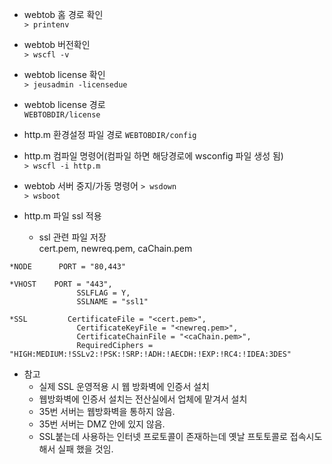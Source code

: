 - webtob 홈 경로 확인  
`> printenv`  

- webtob 버전확인  
`> wscfl -v`  

- webtob license 확인  
`> jeusadmin -licensedue`  

- webtob license 경로  
`WEBTOBDIR/license`  

- http.m 환경설정 파일 경로
`WEBTOBDIR/config`  

- http.m 컴파일 명령어(컴파일 하면 해당경로에 wsconfig 파일 생성 됨)  
`> wscfl -i http.m`  

- webtob 서버 중지/가동 명령어
`> wsdown`  
`> wsboot`  

- http.m 파일 ssl 적용  
  - ssl 관련 파일 저장  
  cert.pem, newreq.pem, caChain.pem  
~~~linux
*NODE      PORT = "80,443"

*VHOST    PORT = "443",
               SSLFLAG = Y,
               SSLNAME = "ssl1"

*SSL         CertificateFile = "<cert.pem>",
               CertificateKeyFile = "<newreq.pem>",
               CertificateChainFile = "<caChain.pem>",
               RequiredCiphers = "HIGH:MEDIUM:!SSLv2:!PSK:!SRP:!ADH:!AECDH:!EXP:!RC4:!IDEA:3DES"
~~~




- 참고  
  - 실제 SSL 운영적용 시 웹 방화벽에 인증서 설치  
  - 웹방화벽에 인증서 설치는 전산실에서 업체에 맡겨서 설치  
  - 35번 서버는 웹방화벽을 통하지 않음.  
  - 35번 서버는 DMZ 안에 있지 않음.  
  - SSL붙는데 사용하는 인터넷 프로토콜이 존재하는데 옛날 프토토콜로 접속시도해서 실패 했을 것임.  
  

